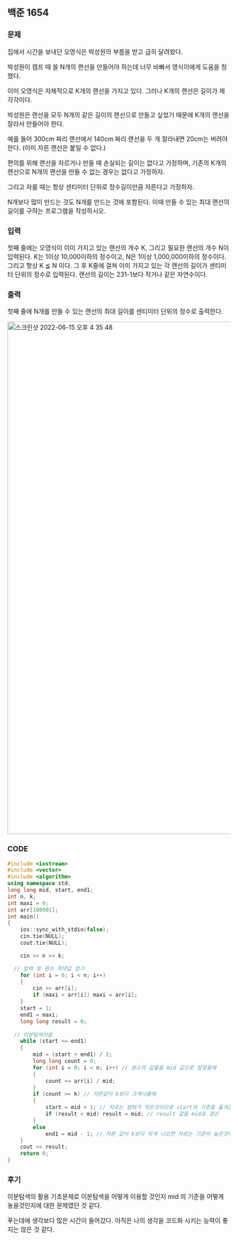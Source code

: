 ## 백준 1654


### 문제
집에서 시간을 보내던 오영식은 박성원의 부름을 받고 급히 달려왔다. 

박성원이 캠프 때 쓸 N개의 랜선을 만들어야 하는데 너무 바빠서 영식이에게 도움을 청했다.

이미 오영식은 자체적으로 K개의 랜선을 가지고 있다. 그러나 K개의 랜선은 길이가 제각각이다.

박성원은 랜선을 모두 N개의 같은 길이의 랜선으로 만들고 싶었기 때문에 K개의 랜선을 잘라서 만들어야 한다. 

예를 들어 300cm 짜리 랜선에서 140cm 짜리 랜선을 두 개 잘라내면 20cm는 버려야 한다. (이미 자른 랜선은 붙일 수 없다.)

편의를 위해 랜선을 자르거나 만들 때 손실되는 길이는 없다고 가정하며, 기존의 K개의 랜선으로 N개의 랜선을 만들 수 없는 경우는 없다고 가정하자. 

그리고 자를 때는 항상 센티미터 단위로 정수길이만큼 자른다고 가정하자.

N개보다 많이 만드는 것도 N개를 만드는 것에 포함된다. 이때 만들 수 있는 최대 랜선의 길이를 구하는 프로그램을 작성하시오.

### 입력
첫째 줄에는 오영식이 이미 가지고 있는 랜선의 개수 K, 그리고 필요한 랜선의 개수 N이 입력된다. K는 1이상 10,000이하의 정수이고, N은 1이상 1,000,000이하의 정수이다. 그리고 항상 K ≦ N 이다. 그 후 K줄에 걸쳐 이미 가지고 있는 각 랜선의 길이가 센티미터 단위의 정수로 입력된다. 랜선의 길이는 231-1보다 작거나 같은 자연수이다.

### 출력
첫째 줄에 N개를 만들 수 있는 랜선의 최대 길이를 센티미터 단위의 정수로 출력한다.

<img width="1153" alt="스크린샷 2022-06-15 오후 4 35 48" src="https://user-images.githubusercontent.com/71219602/173770000-c8dc46b7-bc3c-41e3-b1d8-98b95b1a928e.png">

### CODE
```C++
#include <iostream>
#include <vector>
#include <algorithm>
using namespace std;
long long mid, start, end1;
int n, k;
int maxi = 0;
int arr[100001];
int main()
{
	ios::sync_with_stdio(false);
	cin.tie(NULL);
	cout.tie(NULL);

	cin >> n >> k;

  // 입력 및 원소 최댓값 얻기
	for (int i = 0; i < n; i++)
	{
		cin >> arr[i];
		if (maxi < arr[i]) maxi = arr[i];
	}
	start = 1;
	end1 = maxi;
	long long result = 0;
  
  // 이분탐색이용
	while (start <= end1)
	{
		mid = (start + end1) / 2;
		long long count = 0;
		for (int i = 0; i < n; i++) // 원소의 값들을 mid 값으로 잘랐을때
		{
			count += arr[i] / mid;
		}
		if (count >= k) // 자른값이 k보다 크게나올때 
		{
			start = mid + 1; // 자르는 범위가 작은것이므로 start의 기준을 옮겨준다
			if (result < mid) result = mid; // result 값을 mid로 갱신
		}
		else
			end1 = mid - 1; // 자른 값이 k보다 작게 나오면 자르는 기준이 높은것이므로 끝값을 낮춰준다.
	}
	cout << result;
	return 0;
}
```

### 후기

이분탐색의 활용 기초문제로 이분탐색을 어떻게 이용할 것인지 mid 의 기준을 어떻게 놓을것인지에 대한 문제였던 것 같다.

푸는데에 생각보다 많은 시간이 들어갔다. 아직은 나의 생각을 코드화 시키는 능력이 좋지는 않은 것 같다.
